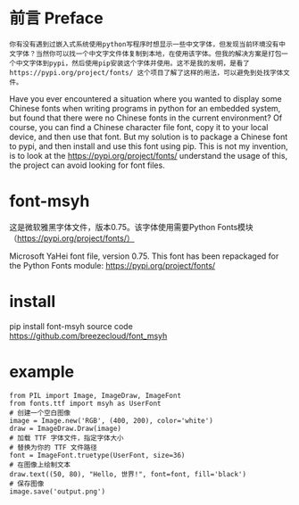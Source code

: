 # 前言 Preface
    你有没有遇到过嵌入式系统使用python写程序时想显示一些中文字体，但发现当前环境没有中文字体？当然你可以找一个中文字文件体复制到本地，在使用该字体。但我的解决方案是打包一个中文字体到pypi，然后使用pip安装这个字体并使用。这不是我的发明，是看了https://pypi.org/project/fonts/ 这个项目了解了这样的用法，可以避免到处找字体文件。

Have you ever encountered a situation where you wanted to display some Chinese fonts when writing programs in python for an embedded system, but found that there were no Chinese fonts in the current environment? Of course, you can find a Chinese character file font, copy it to your local device, and then use that font. But my solution is to package a Chinese font to pypi, and then install and use this font using pip. This is not my invention, is to look at the https://pypi.org/project/fonts/ understand the usage of this, the project can avoid looking for font files.

# font-msyh 
这是微软雅黑字体文件，版本0.75。该字体使用需要Python Fonts模块（https://pypi.org/project/fonts/）

Microsoft YaHei font file, version 0.75. This font has been repackaged for the Python Fonts module: https://pypi.org/project/fonts/ 

# install
pip install font-msyh
source code https://github.com/breezecloud/font_msyh

# example
```
from PIL import Image, ImageDraw, ImageFont
from fonts.ttf import msyh as UserFont
# 创建一个空白图像
image = Image.new('RGB', (400, 200), color='white')
draw = ImageDraw.Draw(image)
# 加载 TTF 字体文件，指定字体大小
# 替换为你的 TTF 文件路径
font = ImageFont.truetype(UserFont, size=36)
# 在图像上绘制文本
draw.text((50, 80), "Hello, 世界!", font=font, fill='black')
# 保存图像
image.save('output.png')
```
